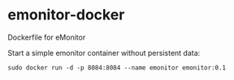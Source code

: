 # emonitor-docker
Dockerfile for eMonitor

Start a simple emonitor container without persistent data:
```
sudo docker run -d -p 8084:8084 --name emonitor emonitor:0.1
```

